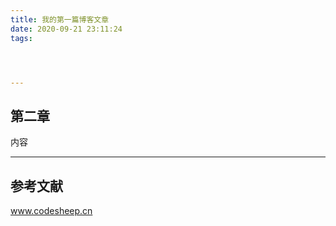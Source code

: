 ```yaml
---
title: 我的第一篇博客文章
date: 2020-09-21 23:11:24
tags:




---
```


## 第二章
<!-- more -->
内容

---

## 参考文献


www.codesheep.cn


